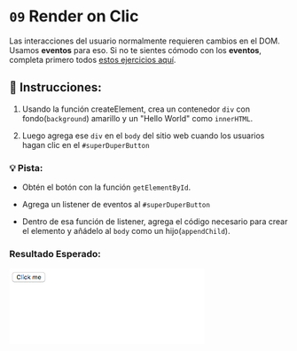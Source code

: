 # `09` Render on Clic

Las interacciones del usuario normalmente requieren cambios en el DOM. Usamos **eventos** para eso.
Si no te sientes cómodo con los **eventos**, completa primero todos [estos ejercicios aquí](https://github.com/4GeeksAcademy/javascript-events-tutorial-exercises).

## 📝 Instrucciones:

1. Usando la función createElement, crea un contenedor `div` con fondo(`background`) amarillo
y un "Hello World" como `innerHTML`.

 2. Luego agrega ese `div` en el `body` del sitio web cuando
los usuarios hagan clic en el `#superDuperButton`

### 💡 Pista:

- Obtén el botón con la función `getElementById`.

- Agrega un listener de eventos al `#superDuperButton`

- Dentro de esa función de listener, agrega el código necesario para crear el elemento y añádelo al `body` como un hijo(`appendChild`).

### Resultado Esperado:

![](../../.learn/assets/10-1.gif)
